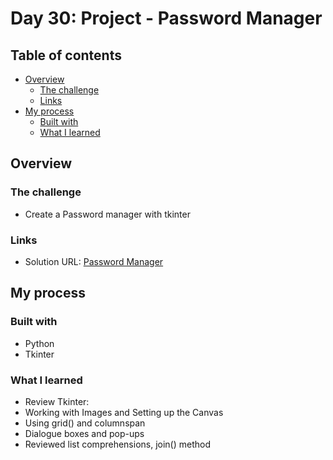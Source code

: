 # Day 30: Project - Password Manager

## Table of contents

- [Overview](#overview)
  - [The challenge](#the-challenge)
  - [Links](#links)
- [My process](#my-process)
  - [Built with](#built-with)
  - [What I learned](#what-i-learned)

## Overview

### The challenge

- Create a Password manager with tkinter 

### Links

- Solution URL: [Password Manager](https://github.com/Mikerniker/100_Days_of_Python/tree/main/Day29)

## My process

### Built with

- Python
- Tkinter

### What I learned
- Review Tkinter:
- Working with Images and Setting up the Canvas 
- Using grid() and columnspan
- Dialogue boxes and pop-ups
- Reviewed list comprehensions, join() method

